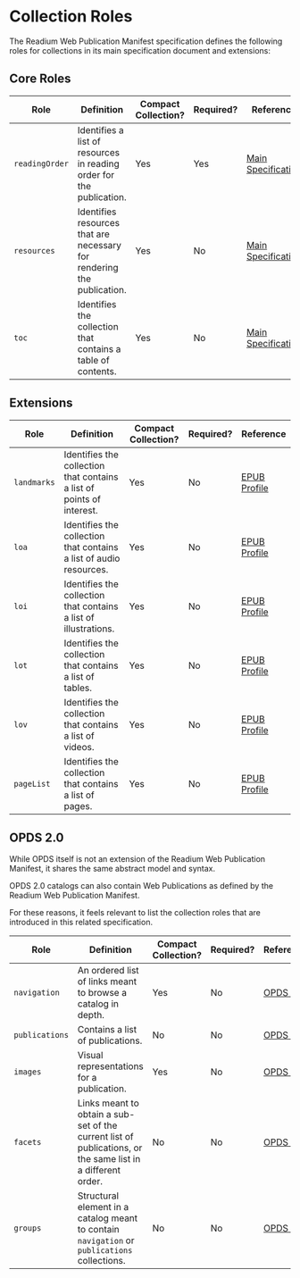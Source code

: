 # Collection Roles

The Readium Web Publication Manifest specification defines the following roles for collections in its main specification document and extensions:

## Core Roles

| Role  | Definition | Compact Collection? | Required? | Reference |
| ----- | ---------- | ------------------- | --------- | --------- |
| `readingOrder`  | Identifies a list of resources in reading order for the publication.  | Yes  | Yes  | [Main Specification](README.md#21-sub-collections) |
| `resources`  | Identifies resources that are necessary for rendering the publication.  | Yes  | No  | [Main Specification](README.md#21-sub-collections) |
| `toc`  | Identifies the collection that contains a table of contents. | Yes  | No  | [Main Specification](README.md#5-table-of-contents) |

## Extensions

| Role  | Definition | Compact Collection? | Required? | Reference |
| ----- | ---------- | ------------------- | --------- | --------- |
| `landmarks`  | Identifies the collection that contains a list of points of interest.  | Yes  | No  | [EPUB Profile](profiles/epub.md#4-collection-roles) |
| `loa`  | Identifies the collection that contains a list of audio resources.  | Yes  | No  | [EPUB Profile](profiles/epub.md#4-collection-roles) |
| `loi`  | Identifies the collection that contains a list of illustrations.  | Yes  | No  | [EPUB Profile](profiles/epub.md#4-collection-roles) |
| `lot`  | Identifies the collection that contains a list of tables.  | Yes  | No  | [EPUB Profile](profiles/epub.md#4-collection-roles) |
| `lov`  | Identifies the collection that contains a list of videos.  | Yes  | No  | [EPUB Profile](profiles/epub.md#4-collection-roles) |
| `pageList`  | Identifies the collection that contains a list of pages.  | Yes  | No  | [EPUB Profile](profiles/epub.md#4-collection-roles) |


## OPDS 2.0

While OPDS itself is not an extension of the Readium Web Publication Manifest, it shares the same abstract model and syntax.

OPDS 2.0 catalogs can also contain Web Publications as defined by the Readium Web Publication Manifest.

For these reasons, it feels relevant to list the collection roles that are introduced in this related specification.

| Role  | Definition | Compact Collection? | Required? | Reference |
| ----- | ---------- | ------------------- | --------- | --------- |
| `navigation`  | An ordered list of links meant to browse a catalog in depth.  | Yes  | No  | [OPDS 2.0](https://drafts.opds.io/opds-2.0#11-navigation) |
| `publications`  | Contains a list of publications.  | No  | No  | [OPDS 2.0](https://drafts.opds.io/opds-2.0#12-publications) |
| `images`  | Visual representations for a publication.  | Yes  | No  | [OPDS 2.0](https://drafts.opds.io/opds-2.0#13-images) |
| `facets`   | Links meant to obtain a sub-set of the current list of publications, or the same list in a different order.  | No  | No  | [OPDS 2.0](https://drafts.opds.io/opds-2.0#14-facets) |
| `groups`   | Structural element in a catalog meant to contain `navigation` or `publications` collections.  | No  | No  | [OPDS 2.0](https://drafts.opds.io/opds-2.0#15-groups) |

